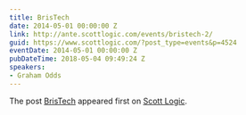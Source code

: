 ```yaml
---
title: BrisTech
date: 2014-05-01 00:00:00 Z
link: http://ante.scottlogic.com/events/bristech-2/
guid: https://www.scottlogic.com/?post_type=events&p=4524
eventDate: 2014-05-01 00:00:00 Z
pubDateTime: 2018-05-04 09:49:24 Z
speakers:
- Graham Odds
---
```


<p>The post <a rel="nofollow" href="http://ante.scottlogic.com/events/bristech-2/">BrisTech</a> appeared first on <a rel="nofollow" href="http://ante.scottlogic.com">Scott Logic</a>.</p>